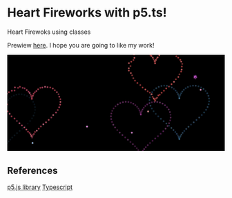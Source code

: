 # Heart Fireworks with p5.ts!

Heart Firewoks using classes

Prewiew [here](https://e3zfp.csb.app/). I hope you are going to like my work!

![Preview image](https://github.com/kubo550/heart-fireworks-p5ts/blob/main/heart-fireworks-preview.png)

## References

[p5.js library](https://p5js.org/)
[Typescript](https://www.typescriptlang.org/)

